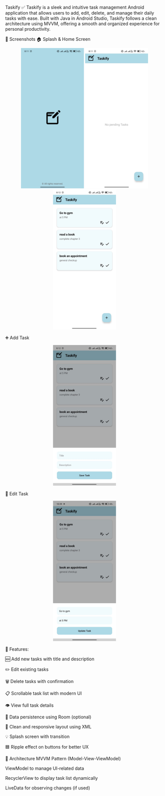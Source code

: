 Taskify ✅
Taskify is a sleek and intuitive task management Android application that allows users to add, edit, delete, and manage their daily tasks with ease. Built with Java in Android Studio, Taskify follows a clean architecture using MVVM, offering a smooth and organized experience for personal productivity.

📸 Screenshots
🏠 Splash & Home Screen
<p align="center"> <img src="splash_screen.jpg" width="200"/>  <img src="main_screen1.jpg" width="200"/>  <img src="main_screen2.jpg" width="200"/> </p>
➕ Add Task
<p align="center"> <img src="add_task.jpg" width="200"/> </p>
📝 Edit Task
<p align="center"> <img src="edit_task.jpg" width="200"/> </p>

🚀 Features:

🆕 Add new tasks with title and description

✏️ Edit existing tasks

🗑️ Delete tasks with confirmation

📋 Scrollable task list with modern UI

👁️ View full task details

💾 Data persistence using Room (optional)

📱 Clean and responsive layout using XML

💡 Splash screen with transition

🟦 Ripple effect on buttons for better UX


🧱 Architecture
MVVM Pattern (Model-View-ViewModel)

ViewModel to manage UI-related data

RecyclerView to display task list dynamically

LiveData for observing changes (if used)
